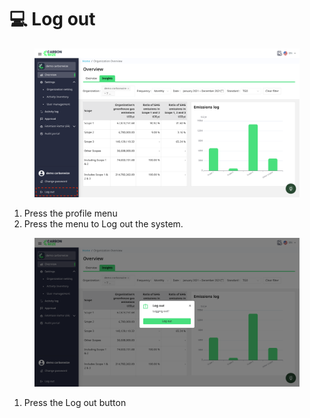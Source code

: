# 💻 Log out

<figure><img src="../.gitbook/assets/image (3) (1) (1) (1).png" alt=""><figcaption></figcaption></figure>

1. Press the profile menu
2. ﻿﻿﻿Press the menu to Log out the system.

<figure><img src="../.gitbook/assets/image (1) (1) (1) (1) (1).png" alt=""><figcaption></figcaption></figure>

1. Press the Log out button
